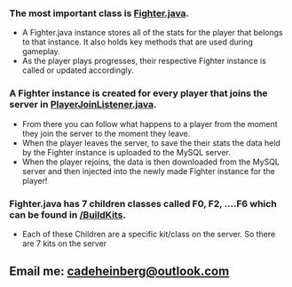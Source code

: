 ### The most important class is [Fighter.java](https://github.com/cadeheinberg/SKplugin/blob/main/SevenKitsPlugin/src/me/cade/PluginSK/Fighter.java).
- A Fighter.java instance stores all of the stats for the player that belongs to that instance. It also holds key methods that are used during gameplay.
- As the player plays progresses, their respective Fighter instance is called or updated accordingly.

### A Fighter instance is created for every player that joins the server in [PlayerJoinListener.java](https://github.com/cadeheinberg/SKplugin/blob/main/SevenKitsPlugin/src/me/cade/PluginSK/PlayerJoin/PlayerJoinListener.java).
- From there you can follow what happens to a player from the moment they join the server to the moment they leave.
- When the player leaves the server, to save the their stats the data held by the Fighter instance is uploaded to the MySQL server.
- When the player rejoins, the data is then downloaded from the MySQL server and then injected into the newly made Fighter instance for the player!

### Fighter.java has 7 children classes called F0, F2, ....F6 which can be found in [/BuildKits](https://github.com/cadeheinberg/SKplugin/tree/main/SevenKitsPlugin/src/me/cade/PluginSK/BuildKits).
- Each of these Children are a specific kit/class on the server. So there are 7 kits on the server

## Email me: cadeheinberg@outlook.com
